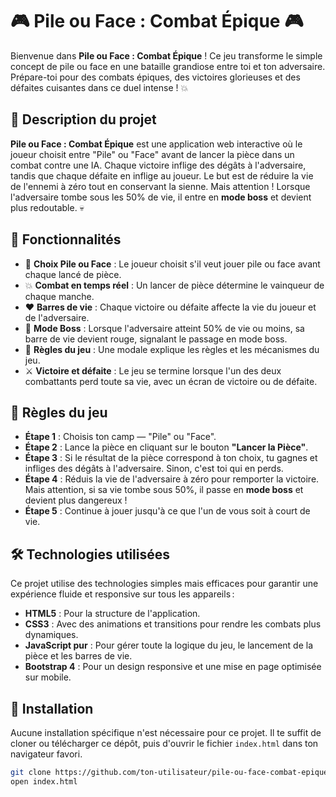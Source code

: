 # 🎮 Pile ou Face : Combat Épique 🎮

Bienvenue dans **Pile ou Face : Combat Épique** ! Ce jeu transforme le simple concept de pile ou face en une bataille grandiose entre toi et ton adversaire. Prépare-toi pour des combats épiques, des victoires glorieuses et des défaites cuisantes dans ce duel intense ! 💥

## 📝 Description du projet

**Pile ou Face : Combat Épique** est une application web interactive où le joueur choisit entre "Pile" ou "Face" avant de lancer la pièce dans un combat contre une IA. Chaque victoire inflige des dégâts à l'adversaire, tandis que chaque défaite en inflige au joueur. Le but est de réduire la vie de l'ennemi à zéro tout en conservant la sienne. Mais attention ! Lorsque l'adversaire tombe sous les 50% de vie, il entre en **mode boss** et devient plus redoutable. 💀

## 🎯 Fonctionnalités

- 🎲 **Choix Pile ou Face** : Le joueur choisit s'il veut jouer pile ou face avant chaque lancé de pièce.
- 💥 **Combat en temps réel** : Un lancer de pièce détermine le vainqueur de chaque manche.
- ❤️ **Barres de vie** : Chaque victoire ou défaite affecte la vie du joueur et de l'adversaire.
- 👿 **Mode Boss** : Lorsque l'adversaire atteint 50% de vie ou moins, sa barre de vie devient rouge, signalant le passage en mode boss.
- 📜 **Règles du jeu** : Une modale explique les règles et les mécanismes du jeu.
- ⚔️ **Victoire et défaite** : Le jeu se termine lorsque l'un des deux combattants perd toute sa vie, avec un écran de victoire ou de défaite.

## 📜 Règles du jeu

- **Étape 1** : Choisis ton camp — "Pile" ou "Face".
- **Étape 2** : Lance la pièce en cliquant sur le bouton **"Lancer la Pièce"**.
- **Étape 3** : Si le résultat de la pièce correspond à ton choix, tu gagnes et infliges des dégâts à l'adversaire. Sinon, c'est toi qui en perds.
- **Étape 4** : Réduis la vie de l'adversaire à zéro pour remporter la victoire. Mais attention, si sa vie tombe sous 50%, il passe en **mode boss** et devient plus dangereux !
- **Étape 5** : Continue à jouer jusqu'à ce que l'un de vous soit à court de vie.

## 🛠️ Technologies utilisées

Ce projet utilise des technologies simples mais efficaces pour garantir une expérience fluide et responsive sur tous les appareils :

- **HTML5** : Pour la structure de l'application.
- **CSS3** : Avec des animations et transitions pour rendre les combats plus dynamiques.
- **JavaScript pur** : Pour gérer toute la logique du jeu, le lancement de la pièce et les barres de vie.
- **Bootstrap 4** : Pour un design responsive et une mise en page optimisée sur mobile.

## 🚀 Installation

Aucune installation spécifique n'est nécessaire pour ce projet. Il te suffit de cloner ou télécharger ce dépôt, puis d'ouvrir le fichier `index.html` dans ton navigateur favori.

```bash
git clone https://github.com/ton-utilisateur/pile-ou-face-combat-epique.git
open index.html
```

